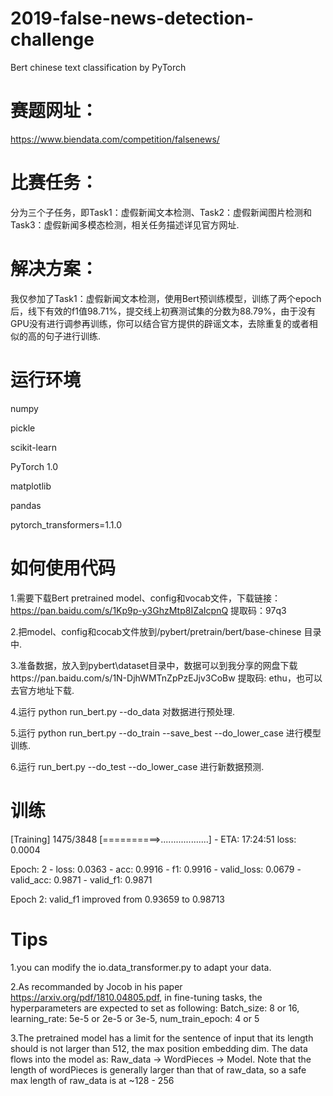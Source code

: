 # 2019-false-news-detection-challenge
Bert chinese text classification by PyTorch

# 赛题网址：
https://www.biendata.com/competition/falsenews/

# 比赛任务：
分为三个子任务，即Task1：虚假新闻文本检测、Task2：虚假新闻图片检测和 Task3：虚假新闻多模态检测，相关任务描述详见官方网址.

# 解决方案：
我仅参加了Task1：虚假新闻文本检测，使用Bert预训练模型，训练了两个epoch后，线下有效的f1值98.71%，提交线上初赛测试集的分数为88.79%，由于没有GPU没有进行调参再训练，你可以结合官方提供的辟谣文本，去除重复的或者相似的高的句子进行训练.

# 运行环境
numpy

pickle

scikit-learn

PyTorch 1.0

matplotlib

pandas

pytorch_transformers=1.1.0

# 如何使用代码
1.需要下载Bert pretrained model、config和vocab文件，下载链接：https://pan.baidu.com/s/1Kp9p-y3GhzMtp8IZaIcpnQ 提取码：97q3 

2.把model、config和cocab文件放到/pybert/pretrain/bert/base-chinese 目录中.

3.准备数据，放入到pybert\dataset目录中，数据可以到我分享的网盘下载https://pan.baidu.com/s/1N-DjhWMTnZpPzEJjv3CoBw 提取码: ethu，也可以去官方地址下载.

4.运行 python run_bert.py --do_data 对数据进行预处理.

5.运行 python run_bert.py --do_train --save_best --do_lower_case 进行模型训练.

6.运行 run_bert.py --do_test --do_lower_case 进行新数据预测.

# 训练
[Training] 1475/3848 [==========>...................] - ETA: 17:24:51  loss: 0.0004 

Epoch: 2 -  loss: 0.0363 - acc: 0.9916 - f1: 0.9916 - valid_loss: 0.0679 - valid_acc: 0.9871 - valid_f1: 0.9871 

Epoch 2: valid_f1 improved from 0.93659 to 0.98713

# Tips
1.you can modify the io.data_transformer.py to adapt your data.

2.As recommanded by Jocob in his paper https://arxiv.org/pdf/1810.04805.pdf, in fine-tuning tasks, the hyperparameters are expected to set as following: Batch_size: 8 or 16, learning_rate: 5e-5 or 2e-5 or 3e-5, num_train_epoch: 4 or 5

3.The pretrained model has a limit for the sentence of input that its length should is not larger than 512, the max position embedding dim. The data flows into the model as: Raw_data -> WordPieces -> Model. Note that the length of wordPieces is generally larger than that of raw_data, so a safe max length of raw_data is at ~128 - 256



